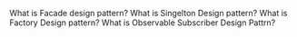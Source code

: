 What is Facade design pattern?
What is Singelton Design pattern?
What is Factory Design pattern?
What is Observable Subscriber Design Pattrn?
